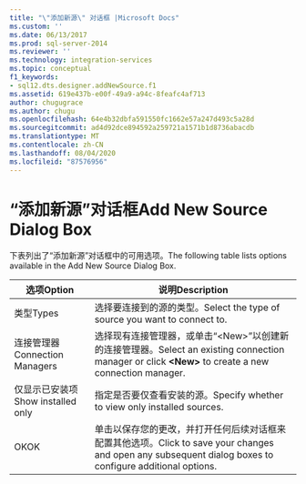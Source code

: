 ```yaml
---
title: "\"添加新源\" 对话框 |Microsoft Docs"
ms.custom: ''
ms.date: 06/13/2017
ms.prod: sql-server-2014
ms.reviewer: ''
ms.technology: integration-services
ms.topic: conceptual
f1_keywords:
- sql12.dts.designer.addNewSource.f1
ms.assetid: 619e437b-e00f-49a9-a94c-8feafc4af713
author: chugugrace
ms.author: chugu
ms.openlocfilehash: 64e4b32dbfa591550fc1662e57a247d493c5a28d
ms.sourcegitcommit: ad4d92dce894592a259721a1571b1d8736abacdb
ms.translationtype: MT
ms.contentlocale: zh-CN
ms.lasthandoff: 08/04/2020
ms.locfileid: "87576956"
---
```

# <a name="add-new-source-dialog-box"></a><span data-ttu-id="744e5-102">“添加新源”对话框</span><span class="sxs-lookup"><span data-stu-id="744e5-102">Add New Source Dialog Box</span></span>
  <span data-ttu-id="744e5-103">下表列出了“添加新源”对话框中的可用选项。</span><span class="sxs-lookup"><span data-stu-id="744e5-103">The following table lists options available in the Add New Source Dialog Box.</span></span>  
  
|<span data-ttu-id="744e5-104">选项</span><span class="sxs-lookup"><span data-stu-id="744e5-104">Option</span></span>|<span data-ttu-id="744e5-105">说明</span><span class="sxs-lookup"><span data-stu-id="744e5-105">Description</span></span>|  
|------------|-----------------|  
|<span data-ttu-id="744e5-106">类型</span><span class="sxs-lookup"><span data-stu-id="744e5-106">Types</span></span>|<span data-ttu-id="744e5-107">选择要连接到的源的类型。</span><span class="sxs-lookup"><span data-stu-id="744e5-107">Select the type of source you want to connect to.</span></span>|  
|<span data-ttu-id="744e5-108">连接管理器</span><span class="sxs-lookup"><span data-stu-id="744e5-108">Connection Managers</span></span>|<span data-ttu-id="744e5-109">选择现有连接管理器，或单击“\<New>”以创建新的连接管理器。</span><span class="sxs-lookup"><span data-stu-id="744e5-109">Select an existing connection manager or click **\<New>** to create a new connection manager.</span></span>|  
|<span data-ttu-id="744e5-110">仅显示已安装项</span><span class="sxs-lookup"><span data-stu-id="744e5-110">Show installed only</span></span>|<span data-ttu-id="744e5-111">指定是否要仅查看安装的源。</span><span class="sxs-lookup"><span data-stu-id="744e5-111">Specify whether to view only installed sources.</span></span>|  
|<span data-ttu-id="744e5-112">OK</span><span class="sxs-lookup"><span data-stu-id="744e5-112">OK</span></span>|<span data-ttu-id="744e5-113">单击以保存您的更改，并打开任何后续对话框来配置其他选项。</span><span class="sxs-lookup"><span data-stu-id="744e5-113">Click to save your changes and open any subsequent dialog boxes to configure additional options.</span></span>|  
  
  
